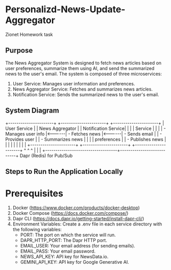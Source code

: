 # Personalizd-News-Update-Aggregator
Zionet Homework task

## Purpose
The News Aggregator System is designed to fetch news articles based on user preferences, summarize them using AI, and send the summarized news to the user's email. The system is composed of three microservices:

1. User Service: Manages user information and preferences.
2. News Aggregator Service: Fetches and summarizes news articles.
3. Notification Service: Sends the summarized news to the user's email.

## System Diagram
+----------------------+       +----------------------+       +----------------------+
|  User Service        |       |  News Aggregator     |       |  Notification Service|
|                      |       |  Service             |       |                      |
|  - Manages user info |<------|  - Fetches news      |<------|  - Sends email       |
|  - Provides user     |       |  - Summarizes news   |       |                      |
|    preferences       |       |  - Publishes news    |       |                      |
|                      |       |                      |       |                      |
+----------------------+       +----------------------+       +----------------------+
          ^                                   ^                           ^
          |                                   |                           |
          +-----------------------------------+---------------------------+
                               Dapr (Redis) for Pub/Sub

## Steps to Run the Application Locally
# Prerequisites
1. Docker (https://www.docker.com/products/docker-desktop)
2. Docker Compose (https://docs.docker.com/compose/)
3. Dapr CLI (https://docs.dapr.io/getting-started/install-dapr-cli/)
4. Environment Variables: Create a .env file in each service directory with the following variables:
    * PORT: The port on which the service will run.
    * DAPR_HTTP_PORT: The Dapr HTTP port.
    * EMAIL_USER: Your email address (for sending emails).
    * EMAIL_PASS: Your email password.
    * NEWS_API_KEY: API key for NewsData.io.
    * GEMINI_API_KEY: API key for Google Generative AI.

